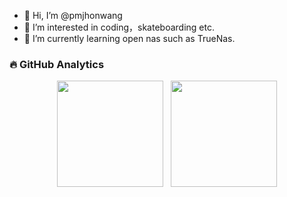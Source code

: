 - 👋 Hi, I’m @pmjhonwang
- 👀 I’m interested in coding，skateboarding etc.
- 🌱 I’m currently learning open nas such as TrueNas.

<!---
pmjhonwang/pmjhonwang is a ✨ special ✨ repository because its `README.md` (this file) appears on your GitHub profile.
You can click the Preview link to take a look at your changes.
--->

### 🔥 GitHub Analytics
<p align= "center">
  <img height= "170" src="https://github-readme-stats.vercel.app/api?username=pmjhonwang&show_icons=true&include_all_commits=true&hide=issues&theme=dracula" />
   &nbsp;
  <img height= "170" src="https://github-readme-stats.vercel.app/api/top-langs/?username=pmjhonwang&layout=compact&langs_count=5&hide=html,Makefile&theme=dracula" />
</p>
